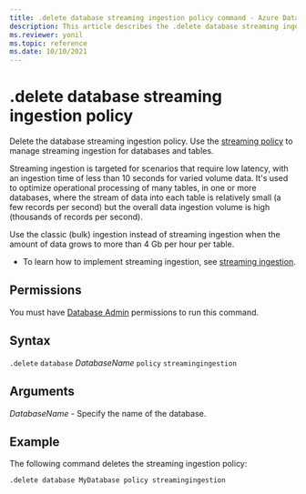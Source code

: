```yaml
---
title: .delete database streaming ingestion policy command - Azure Data Explorer
description: This article describes the .delete database streaming ingestion policy command in Azure Data Explorer.
ms.reviewer: yonil
ms.topic: reference
ms.date: 10/10/2021
---
```

# .delete database streaming ingestion policy

Delete the database streaming ingestion policy. Use the [streaming policy](../management/streamingingestionpolicy.md) to manage streaming ingestion for databases and tables.  

Streaming ingestion is targeted for scenarios that require low latency, with an ingestion time of less than 10 seconds for varied volume data. It's used to optimize operational processing of many tables, in one or more databases, where the stream of data into each table is relatively small (a few records per second) but the overall data ingestion volume is high (thousands of records per second).

Use the classic (bulk) ingestion instead of streaming ingestion when the amount of data grows to more than 4 Gb per hour per table. 

* To learn how to implement streaming ingestion, see [streaming ingestion](../../ingest-data-streaming.md).

## Permissions

You must have [Database Admin](access-control/role-based-access-control.md) permissions to run this command.

## Syntax

`.delete` `database` *DatabaseName* `policy` `streamingingestion`

## Arguments

*DatabaseName* - Specify the name of the database. 

## Example

The following command deletes the streaming ingestion policy:

```kusto
.delete database MyDatabase policy streamingingestion 
```
